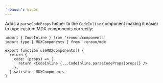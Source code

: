 ```yaml
---
'renoun': minor
---
```


Adds a `parseCodeProps` helper to the `CodeInline` component making it easier to type custom MDX components correctly:

```tsx
import { CodeInline } from 'renoun/components'
import type { MDXComponents } from 'renoun/mdx'

export function useMDXComponents() {
  return {
    code: (props) => {
      return <CodeInline {...CodeInline.parseCodeProps(props)} />
    },
  } satisfies MDXComponents
}
```
